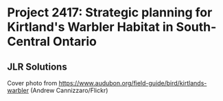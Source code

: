 # Project 2417: Strategic planning for Kirtland's Warbler Habitat in South-Central Ontario

## JLR Solutions

Cover photo from https://www.audubon.org/field-guide/bird/kirtlands-warbler (Andrew Cannizzaro/Flickr)
